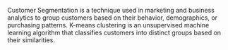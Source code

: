 Customer Segmentation is a technique used in marketing and business analytics to group customers based on their behavior, demographics, or purchasing patterns. 
K-means clustering is an unsupervised machine learning algorithm that classifies customers into distinct groups based on their similarities.
